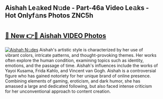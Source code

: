 ## Aishah Le𝚊ked N𝚞de - Part-46a Video Le𝚊ks - Hot Onlyf𝚊ns Photos ZNC5h

# <h2><a href="http://ab5357.deff.icu/?id=Aishah">🔗 New 👉🔴 Aishah VIDEO Photos</a></h2>

[![Aishah N𝚞des](https://i.imgur.com/rIISA9y.gif)](http://ab5357.deff.icu/?id=Aishah)
Aishah's artistic style is characterized by her use of vibrant colors, intricate patterns, and thought-provoking themes. Her works often explore the human condition, examining topics such as identity, emotions, and the passage of time. Aishah's influences include the works of Yayoi Kusama, Frida Kahlo, and Vincent van Gogh. Aishah is a controversial figure who has gained notoriety for her unique brand of online presence. Combining elements of gaming, eroticism, and dark humor, she has amassed a large and dedicated following, but also faced intense criticism for her unconventional approach to content creation.
